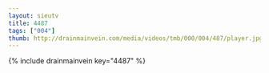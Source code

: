 ```yaml
--- 
layout: sieutv
title: 4487
tags: ["004"]
thumb: http://drainmainvein.com/media/videos/tmb/000/004/487/player.jpg
---
```

{% include drainmainvein key="4487" %} 
